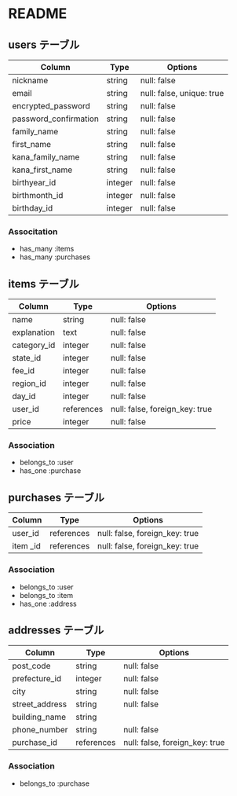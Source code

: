# README

## users テーブル
| Column                | Type    | Options                   |
| --------------------- | ------- | ------------------------- |
| nickname              | string  | null: false               |
| email                 | string  | null: false, unique: true |
| encrypted_password    | string  | null: false               |
| password_confirmation | string  | null: false               |
| family_name           | string  | null: false               |
| first_name            | string  | null: false               |
| kana_family_name      | string  | null: false               |
| kana_first_name       | string  | null: false               |
| birthyear_id          | integer | null: false               |
| birthmonth_id         | integer | null: false               |
| birthday_id           | integer | null: false               |

### Associtation
- has_many :items
- has_many :purchases

## items テーブル
| Column      | Type       | Options                        |
| ----------- | ---------- | ------------------------------ |
| name        | string     | null: false                    |
| explanation | text       | null: false                    |
| category_id | integer    | null: false                    |
| state_id    | integer    | null: false                    |
| fee_id      | integer    | null: false                    |
| region_id   | integer    | null: false                    |
| day_id      | integer    | null: false                    |
| user_id     | references | null: false, foreign_key: true |
| price       | integer    | null: false                    |

### Association
- belongs_to :user
- has_one :purchase

## purchases テーブル
| Column     | Type       | Options                        |
| ---------- | ---------- | ------------------------------ |
| user_id    | references | null: false, foreign_key: true |
| item _id   | references | null: false, foreign_key: true |

### Association
- belongs_to :user
- belongs_to :item
- has_one :address

## addresses テーブル
| Column         | Type       | Options                        |
| -------------- | ---------- | ------------------------------ |
| post_code      | string     | null: false                    |
| prefecture_id  | integer    | null: false                    |
| city           | string     | null: false                    |
| street_address | string     | null: false                    |
| building_name  | string     |                                |
| phone_number   | string     | null: false                    |
| purchase_id    | references | null: false, foreign_key: true |

### Association
- belongs_to :purchase